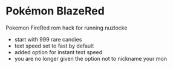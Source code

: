 # Pokémon BlazeRed

Pokemon FireRed rom hack for running nuzlocke

- start with 999 rare candies
- text speed set to fast by default
- added option for instant text speed
- you are no longer given the option not to nickname your mon
